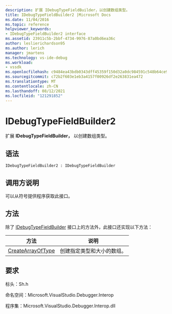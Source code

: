 ```yaml
---
description: 扩展 IDebugTypeFieldBuilder，以创建数组类型。
title: IDebugTypeFieldBuilder2 |Microsoft Docs
ms.date: 11/04/2016
ms.topic: reference
helpviewer_keywords:
- IDebugTypeFieldBuilder2 interface
ms.assetid: 23911c5b-2bbf-4734-9976-87a0bd6ea36c
author: leslierichardson95
ms.author: lerich
manager: jmartens
ms.technology: vs-ide-debug
ms.workload:
- vssdk
ms.openlocfilehash: c9484ea43bdb0343dff45359f150d32a0dc984591c548b64ce9d7f1279947db3
ms.sourcegitcommit: c72b2f603e1eb3a4157f00926df2e263831ea472
ms.translationtype: MT
ms.contentlocale: zh-CN
ms.lasthandoff: 08/12/2021
ms.locfileid: "121291852"
---
```

# <a name="idebugtypefieldbuilder2"></a>IDebugTypeFieldBuilder2
扩展 **IDebugTypeFieldBuilder，** 以创建数组类型。

## <a name="syntax"></a>语法

```
IDebugTypeFieldBuilder2 : IDebugTypeFieldBuilder
```

## <a name="notes-for-callers"></a>调用方说明
 可以从符号提供程序获取此接口。

## <a name="methods"></a>方法
 除了 [IDebugTypeFieldBuilder](../../../extensibility/debugger/reference/idebugtypefieldbuilder.md) 接口上的方法外，此接口还实现以下方法：

|方法|说明|
|------------|-----------------|
|[CreateArrayOfType](../../../extensibility/debugger/reference/idebugtypefieldbuilder2-createarrayoftype.md)|创建指定类型和大小的数组。|

## <a name="requirements"></a>要求
 标头：Sh.h

 命名空间：Microsoft.VisualStudio.Debugger.Interop

 程序集：Microsoft.VisualStudio.Debugger.Interop.dll
